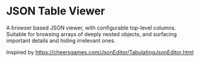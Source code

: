 # JSON Table Viewer
A browser based JSON viewer, with configurable top-level columns.
Suitable for browsing arrays of deeply nested objects, and surfacing important details and hiding irrelevant ones.

Inspired by https://cheersgames.com/JsonEditor/TabulatingJsonEditor.html
